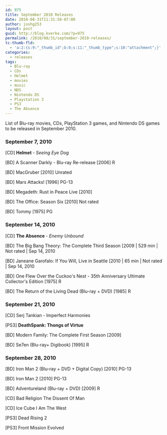 ```yaml
---
id: 975
title: September 2010 Releases
date: 2010-08-31T11:31:58-07:00
author: joshg253
layout: post
guid: http://blog.kverke.com/?p=975
permalink: /2010/08/31/september-2010-releases/
tc-thumb-fld:
  - 'a:2:{s:9:"_thumb_id";b:0;s:11:"_thumb_type";s:10:"attachment";}'
categories:
  - releases
tags:
  - Blu-ray
  - CDs
  - Helmet
  - movies
  - music
  - NDS
  - Nintendo DS
  - Playstation 3
  - PS3
  - The Absence
---
```

List of Blu-ray movies, CDs, PlayStation 3 games, and Nintendo DS games to be released in September 2010.

<!--more-->

<h3>September 7, 2010</h3>

[CD] <strong>Helmet </strong>- <em>Seeing Eye Dog</em>

[BD] A Scanner Darkly - Blu-ray Re-release [2006] R

[BD] MacGruber [2010] Unrated

[BD] Mars Attacks! [1996] PG-13

[BD] Megadeth: Rust in Peace Live [2010]

[BD] The Office: Season Six [2010] Not rated

[BD] Tommy [1975] PG

<h3>September 14, 2010</h3>

[CD] <strong>The Absence </strong>- <em>Enemy Unbound</em>

[BD] The Big Bang Theory: The Complete Third Season [2009 | 529 min | Not rated | Sep 14, 2010

[BD] Janeane Garofalo: If You Will, Live in Seattle [2010 | 65 min | Not rated | Sep 14, 2010

[BD] One Flew Over the Cuckoo&#039;s Nest - 35th Anniversary Ultimate Collector&#039;s Edition [1975] R

[BD] The Return of the Living Dead (Blu-ray + DVD) [1985] R

<h3>September 21, 2010</h3>

[CD] Serj Tankian - Imperfect Harmonies

[PS3] <strong>DeathSpank: Thongs of Virtue</strong>

[BD] Modern Family: The Complete First Season [2009]

[BD] Se7en (Blu-ray+ Digibook) [1995] R

<h3>September 28, 2010</h3>

[BD] Iron Man 2 (Blu-ray + DVD + Digital Copy) [2010] PG-13

[BD] Iron Man 2 [2010] PG-13

[BD] Adventureland (Blu-ray + DVD) [2009] R

[CD] Bad Religion The Dissent Of Man

[CD] Ice Cube I Am The West

[PS3] Dead Rising 2

[PS3] Front Mission Evolved